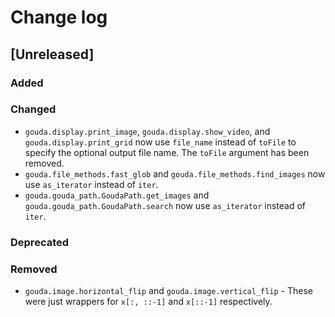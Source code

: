 # Change log

## [Unreleased]

### Added

### Changed

* `gouda.display.print_image`, `gouda.display.show_video`, and `gouda.display.print_grid` now use `file_name` instead of `toFile` to specify the optional output file name. The `toFile` argument has been removed.
* `gouda.file_methods.fast_glob` and `gouda.file_methods.find_images` now use `as_iterator` instead of `iter`.
* `gouda.gouda_path.GoudaPath.get_images` and `gouda.gouda_path.GoudaPath.search` now use `as_iterator` instead of `iter`.

### Deprecated

### Removed

* `gouda.image.horizontal_flip` and `gouda.image.vertical_flip` - These were just wrappers for `x[:, ::-1]` and `x[::-1]` respectively.
